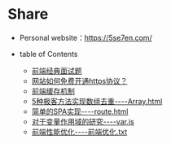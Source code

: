 Share
====

* Personal website：https://5se7en.com/
 
* table of Contents
    * [前端经典面试题](https://github.com/se7en-1992/A/blob/master/book/interview.md)
    * [网站如何免费开通https协议？](https://5se7en.com/share/https)
    * [前端缓存机制](https://5se7en.com/share/cache) 
    * [5种极客方法实现数组去重----Array.html](https://github.com/se7en-1992/A/blob/master/Array.html)
    * [简单的SPA实现----route.html](https://github.com/se7en-1992/A/blob/master/route.html)
    * [对于变量作用域的研究----var.js](https://github.com/se7en-1992/A/blob/master/var.js)
    * [前端性能优化----前端优化.txt](https://github.com/se7en-1992/A/blob/master/%E5%89%8D%E7%AB%AF%E4%BC%98%E5%8C%96.txt)

